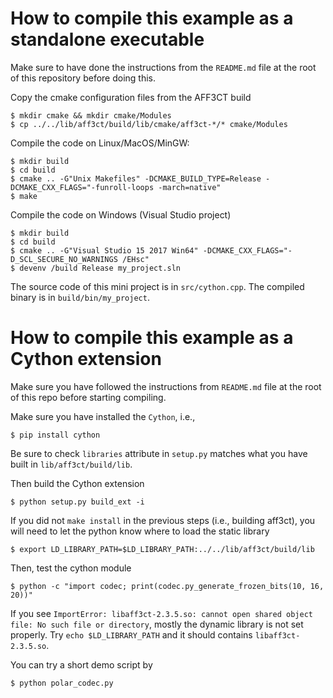 # How to compile this example as a standalone executable

Make sure to have done the instructions from the `README.md` file at the root of this repository before doing this.

Copy the cmake configuration files from the AFF3CT build

	$ mkdir cmake && mkdir cmake/Modules
	$ cp ../../lib/aff3ct/build/lib/cmake/aff3ct-*/* cmake/Modules

Compile the code on Linux/MacOS/MinGW:

	$ mkdir build
	$ cd build
	$ cmake .. -G"Unix Makefiles" -DCMAKE_BUILD_TYPE=Release -DCMAKE_CXX_FLAGS="-funroll-loops -march=native"
	$ make

Compile the code on Windows (Visual Studio project)

	$ mkdir build
	$ cd build
	$ cmake .. -G"Visual Studio 15 2017 Win64" -DCMAKE_CXX_FLAGS="-D_SCL_SECURE_NO_WARNINGS /EHsc"
	$ devenv /build Release my_project.sln

The source code of this mini project is in `src/cython.cpp`.
The compiled binary is in `build/bin/my_project`.

# How to compile this example as a Cython extension

Make sure you have followed the instructions from `README.md` file at the root of this repo before starting compiling.

Make sure you have installed the `Cython`, i.e.,

	$ pip install cython

Be sure to check `libraries` attribute in `setup.py` matches what you have built in `lib/aff3ct/build/lib`.

Then build the Cython extension

	$ python setup.py build_ext -i

If you did not `make install` in the previous steps (i.e., building aff3ct), you will need to let the python know where to load the static library

	$ export LD_LIBRARY_PATH=$LD_LIBRARY_PATH:../../lib/aff3ct/build/lib

Then, test the cython module

	$ python -c "import codec; print(codec.py_generate_frozen_bits(10, 16, 20))"

If you see `ImportError: libaff3ct-2.3.5.so: cannot open shared object file: No such file or directory`, mostly the dynamic library is not set properly. Try `echo $LD_LIBRARY_PATH` and it should contains `libaff3ct-2.3.5.so`.

You can try a short demo script by

	$ python polar_codec.py